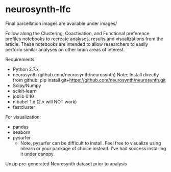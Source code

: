 # neurosynth-lfc
Final parcellation images are available under images/

Follow along the Clustering, Coactivation, and Functional preference profiles notebooks to recreate analyses, results and visualizations from the article. These notebooks are intended to allow researchers to easily perform similar analyses on other brain areas of interest.

Requirements

- Python 2.7.x 
- neurosynth (github.com/neurosynth/neurosynth)
 Note: Install directly from github: pip install git+https://github.com/neurosynth/neurosynth.git
- Scipy/Numpy
- scikit-learn
- joblib 0.10
- nibabel 1.x (2.x will NOT work)
- fastcluster

For visualization:

- pandas
- seaborn
- pysurfer
  - Note, pysurfer can be difficult to install. Feel free to visualize using nilearn or your package of choice instead. I've had success installing it under canopy.

Unzip pre-generated Neurosynth dataset prior to analysis
